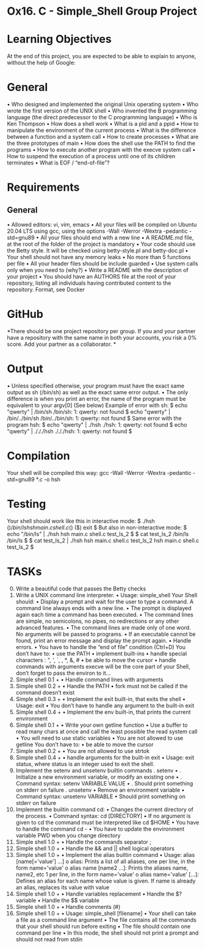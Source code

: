# Ox16. C - Simple_Shell Group Project

# Learning Objectives
At the end of this project, you are expected to be able to explain to anyone, without the help of Google:

# General
•	Who designed and implemented the original Unix operating system
•	Who wrote the first version of the UNIX shell
•	Who invented the B programming language (the direct predecessor to the C programming language)
•	Who is Ken Thompson
•	How does a shell work
•	What is a pid and a ppid
•	How to manipulate the environment of the current process
•	What is the difference between a function and a system call
•	How to create processes
•	What are the three prototypes of main
•	How does the shell use the PATH to find the programs
•	How to execute another program with the execve system call
•	How to suspend the execution of a process until one of its children terminates
•	What is EOF / “end-of-file”?
# Requirements
## General
•	Allowed editors: vi, vim, emacs
•	All your files will be compiled on Ubuntu 20.04 LTS using gcc, using the options -Wall -Werror -Wextra -pedantic -std=gnu89
•	All your files should end with a new line
•	A README.md file, at the root of the folder of the project is mandatory
•	Your code should use the Betty style. It will be checked using betty-style.pl and betty-doc.pl
•	Your shell should not have any memory leaks
•	No more than 5 functions per file
•	All your header files should be include guarded
•	Use system calls only when you need to (why?)
•	Write a README with the description of your project
•	You should have an AUTHORS file at the root of your repository, listing all individuals having contributed content to the repository. Format, see Docker
# GitHub
*There should be one project repository per group. If you and your partner have a repository with the same name in both your accounts, you risk a 0% score. Add your partner as a collaborator. *

# Output
•	Unless specified otherwise, your program must have the exact same output as sh (/bin/sh) as well as the exact same error output.
•	The only difference is when you print an error, the name of the program must be equivalent to your argv[0] (See below)
Example of error with sh:
$ echo "qwerty" | /bin/sh
/bin/sh: 1: qwerty: not found
$ echo "qwerty" | /bin/../bin/sh
/bin/../bin/sh: 1: qwerty: not found
$
Same error with the program hsh:
$ echo "qwerty" | ./hsh
./hsh: 1: qwerty: not found
$ echo "qwerty" | ./././hsh
./././hsh: 1: qwerty: not found
$
# Compilation
Your shell will be compiled this way:
gcc -Wall -Werror -Wextra -pedantic -std=gnu89 *.c -o hsh

# Testing
Your shell should work like this in interactive mode:
$ ./hsh
($) /bin/ls
hsh main.c shell.c
($)
($) exit
$
But also in non-interactive mode:
$ echo "/bin/ls" | ./hsh
hsh main.c shell.c test_ls_2
$
$ cat test_ls_2
/bin/ls
/bin/ls
$
$ cat test_ls_2 | ./hsh
hsh main.c shell.c test_ls_2
hsh main.c shell.c test_ls_2
$

# TASKs
0.	Write a beautiful code that passes the Betty checks
1.	Write a UNIX command line interpreter.
•	Usage: simple_shell
Your Shell should:
•	Display a prompt and wait for the user to type a command. A command line always ends with a new line.
•	The prompt is displayed again each time a command has been executed.
•	The command lines are simple, no semicolons, no pipes, no redirections or any other advanced features.
•	The command lines are made only of one word. No arguments will be passed to programs.
•	If an executable cannot be found, print an error message and display the prompt again.
•	Handle errors.
•	You have to handle the “end of file” condition (Ctrl+D)
You don’t have to:
•	use the PATH
•	implement built-ins
•	handle special characters : ", ', `, \, *, &, #
•	be able to move the cursor
•	handle commands with arguments
execve will be the core part of your Shell, don’t forget to pass the environ to it…
2.	Simple shell 0.1 +
•	Handle command lines with arguments
3.	Simple shell 0.2 +
•	Handle the PATH
•	fork must not be called if the command doesn’t exist
4.	Simple shell 0.3 +
•	Implement the exit built-in, that exits the shell
•	Usage: exit
•	You don’t have to handle any argument to the built-in exit
5.	Simple shell 0.4 +
•	Implement the env built-in, that prints the current environment
6.	Simple shell 0.1 +
•	Write your own getline function
•	Use a buffer to read many chars at once and call the least possible the read system call
•	You will need to use static variables
•	You are not allowed to use getline
You don’t have to:
•	be able to move the cursor
7.	Simple shell 0.2 +
•	You are not allowed to use strtok
8.	Simple shell 0.4 +
•	handle arguments for the built-in exit
•	Usage: exit status, where status is an integer used to exit the shell.
9.	Implement the setenv and unsetenv builtin commands
. setenv
•	. Initialize a new environment variable, or modify an existing one
•	. Command syntax: setenv VARIABLE VALUE
•	. Should print something on stderr on failure
. unsetenv
•	Remove an environment variable
•	Command syntax: unsetenv VARIABLE
•	Should print something on stderr on failure
10.	 Implement the builtin command cd:
•	Changes the current directory of the process.
•	Command syntax: cd [DIRECTORY]
•	If no argument is given to cd the command must be interpreted like cd $HOME
•	You have to handle the command cd -
•	You have to update the environment variable PWD when you change directory
11.	Simple shell 1.0 +
•	Handle the commands separator ;
12.	Simple shell 1.0 +
•	Handle the && and || shell logical operators
13.	Simple shell 1.0 +
•	Implement the alias builtin command
•	Usage: alias [name[='value'] ...]
o	alias: Prints a list of all aliases, one per line, in the form name='value'
o	alias name [name2 ...]: Prints the aliases name, name2, etc 1 per line, in the form name='value'
o	alias name='value' [...]: Defines an alias for each name whose value is given. If name is already an alias, replaces its value with value
14.	Simple shell 1.0 +
•	Handle variables replacement
•	Handle the $? variable
•	Handle the $$ variable
15.	Simple shell 1.0 +
•	Handle comments (#)
16.	Simple shell 1.0 +
•	Usage: simple_shell [filename]
•	Your shell can take a file as a command line argument
•	The file contains all the commands that your shell should run before exiting
•	The file should contain one command per line
•	In this mode, the shell should not print a prompt and should not read from stdin

